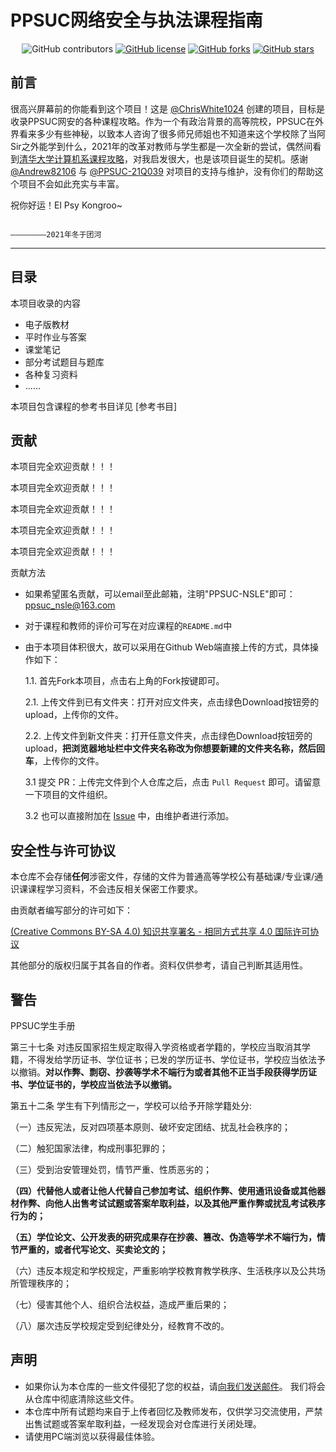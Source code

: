 # PPSUC网络安全与执法课程指南

<p align="center">

<img alt="GitHub contributors" src="https://img.shields.io/github/contributors/ChrisWhite1024/PPSUC-NSLES">
<a href="https://github.com/ChrisWhite1024/PPSUC-NSLES/blob/22-05-31/LICENSE"><img alt="GitHub license" src="https://img.shields.io/github/license/ChrisWhite1024/PPSUC-NSLES"></a>
<a href="https://github.com/ChrisWhite1024/PPSUC-NSLES/network"><img alt="GitHub forks" src="https://img.shields.io/github/forks/ChrisWhite1024/PPSUC-NSLES"></a>
<a href="https://github.com/ChrisWhite1024/PPSUC-NSLES/stargazers"><img alt="GitHub stars" src="https://img.shields.io/github/stars/ChrisWhite1024/PPSUC-NSLES"></a>
</p>

## 前言
很高兴屏幕前的你能看到这个项目！这是 [@ChrisWhite1024](https://github.com/ChrisWhite1024) 创建的项目，目标是收录PPSUC网安的各种课程攻略。作为一个有政治背景的高等院校，PPSUC在外界看来多少有些神秘，以致本人咨询了很多师兄师姐也不知道来这个学校除了当阿Sir之外能学到什么，2021年的改革对教师与学生都是一次全新的尝试，偶然间看到[清华大学计算机系课程攻略](https://github.com/ChrisWhite1024/REKCARC-TSC-UHT)，对我启发很大，也是该项目诞生的契机。感谢 [@Andrew82106](https://github.com/Andrew82106) 与 [@PPSUC-21Q039](https://github.com/PPSUC-21Q039) 对项目的支持与维护，没有你们的帮助这个项目不会如此充实与丰富。

祝你好运！El Psy Kongroo~

                                                                                                          ————————2021年冬于团河
---

## 目录

本项目收录的内容

- 电子版教材
- 平时作业与答案
- 课堂笔记
- 部分考试题目与题库
- 各种复习资料
- ......

本项目包含课程的参考书目详见 [参考书目]

## 贡献

本项目完全欢迎贡献！！！

本项目完全欢迎贡献！！！

本项目完全欢迎贡献！！！

本项目完全欢迎贡献！！！

本项目完全欢迎贡献！！！

贡献方法

- 如果希望匿名贡献，可以email至此邮箱，注明"PPSUC-NSLE"即可：ppsuc_nsle@163.com
- 对于课程和教师的评价可写在对应课程的`README.md`中
- 由于本项目体积很大，故可以采用在Github Web端直接上传的方式，具体操作如下：


  1.1. 首先Fork本项目，点击右上角的Fork按键即可。

  2.1. 上传文件到已有文件夹：打开对应文件夹，点击绿色Download按钮旁的upload，上传你的文件。

  2.2. 上传文件到新文件夹：打开任意文件夹，点击绿色Download按钮旁的upload，**把浏览器地址栏中文件夹名称改为你想要新建的文件夹名称，然后回车**，上传你的文件。

  3.1 提交 PR：上传完文件到个人仓库之后，点击 `Pull Request` 即可。请留意一下项目的文件组织。

  3.2 也可以直接附加在 [Issue](https://github.com/ChrisWhite1024/PPSUC-NSLE/issues/new) 中，由维护者进行添加。

## 安全性与许可协议

本仓库不会存储**任何**涉密文件，存储的文件为普通高等学校公有基础课/专业课/通识课课程学习资料，不会违反相关保密工作要求。

由贡献者编写部分的许可如下：

[(Creative Commons BY-SA 4.0) 知识共享署名 - 相同方式共享 4.0 国际许可协议](https://creativecommons.org/licenses/by-nc-sa/4.0/deed.zh)

其他部分的版权归属于其各自的作者。资料仅供参考，请自己判断其适用性。

## 警告

PPSUC学生手册 

第三十七条 对违反国家招生规定取得入学资格或者学籍的，学校应当取消其学籍，不得发给学历证书、学位证书；已发的学历证书、学位证书，学校应当依法予以撤销。**对以作弊、剽窃、抄袭等学术不端行为或者其他不正当手段获得学历证书、学位证书的，学校应当依法予以撤销。**

第五十二条 学生有下列情形之一，学校可以给予开除学籍处分:

（一）违反宪法，反对四项基本原则、破坏安定团结、扰乱社会秩序的；

（二）触犯国家法律，构成刑事犯罪的；

（三）受到治安管理处罚，情节严重、性质恶劣的；

**（四）代替他人或者让他人代替自己参加考试、组织作弊、使用通讯设备或其他器材作弊、向他人出售考试试题或答案牟取利益，以及其他严重作弊或扰乱考试秩序行为的；**

**（五）学位论文、公开发表的研究成果存在抄袭、篡改、伪造等学术不端行为，情节严重的，或者代写论文、买卖论文的；**

（六）违反本规定和学校规定，严重影响学校教育教学秩序、生活秩序以及公共场所管理秩序的；

（七）侵害其他个人、组织合法权益，造成严重后果的；

（八）屡次违反学校规定受到纪律处分，经教育不改的。

## 声明 

- 如果你认为本仓库的一些文件侵犯了您的权益，请[向我们发送邮件](mailto:ppsuc_nsle@163.com)。 我们将会从仓库中彻底清除这些文件。
- 本仓库中所有试题均来自于上传者回忆及教师发布，仅供学习交流使用，严禁出售试题或答案牟取利益，一经发现会对仓库进行关闭处理。
- 请使用PC端浏览以获得最佳体验。

